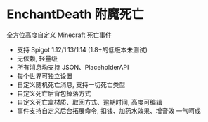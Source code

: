 # EnchantDeath 附魔死亡

全方位高度自定义 Minecraft 死亡事件 


* 支持 Spigot 1.12/1.13/1.14 (1.8+的低版本未测试)
* 无依赖, 轻量级
* 所有消息均支持 JSON、PlaceholderAPI
* 每个世界可独立设置
* 自定义随机死亡消息, 支持一切死亡类型
* 自定义死亡后背包掉落方式
* 自定义死亡盒材质、取回方式、逾期时间, 高度可编辑
* 事件支持自定义后台拓展命令, 扣钱、加药水效果、增音效 一气呵成
